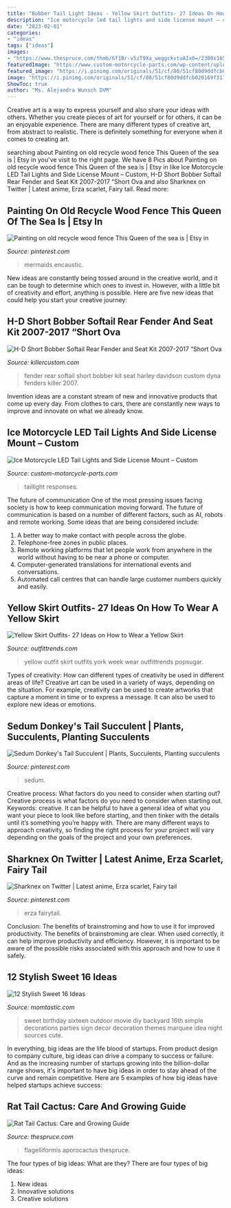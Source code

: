 ```yaml
---
title: "Bobber Tail Light Ideas - Yellow Skirt Outfits- 27 Ideas On How To Wear A Yellow Skirt"
description: "Ice motorcycle led tail lights and side license mount – custom"
date: "2023-02-01"
categories:
- "ideas"
tags: ["ideas"]
images:
- "https://www.thespruce.com/thmb/6f1Br-v5zT9Xa_weggckvtuAIx0=/2300x1658/filters:fill(auto,1)/RatsTailCactusKaraRiley-17h-68ca4b8f96eb46238967f6425e1deb23.jpg"
featuredImage: "https://www.custom-motorcycle-parts.com/wp-content/uploads/2010/03/ice-taillight-and-side-license-mount_6-600x816.jpg"
featured_image: "https://i.pinimg.com/originals/51/cf/80/51cf80d9ddfcb020169f31726df96797.jpg"
image: "https://i.pinimg.com/originals/51/cf/80/51cf80d9ddfcb020169f31726df96797.jpg"
ShowToc: true
author: "Ms. Alejandra Wunsch DVM"
---
```



Creative art is a way to express yourself and also share your ideas with others. Whether you create pieces of art for yourself or for others, it can be an enjoyable experience. There are many different types of creative art, from abstract to realistic. There is definitely something for everyone when it comes to creating art.

	

		
searching about Painting on old recycle wood fence This Queen of the sea is | Etsy in you've visit to the right page. We have 8 Pics about Painting on old recycle wood fence This Queen of the sea is | Etsy in like Ice Motorcycle LED Tail Lights and Side License Mount – Custom, H-D Short Bobber Softail Rear Fender and Seat Kit 2007-2017 “Short Ova and also Sharknex on Twitter | Latest anime, Erza scarlet, Fairy tail. Read more:
		
    
## Painting On Old Recycle Wood Fence This Queen Of The Sea Is | Etsy In

<img loading=lazy src="https://i.pinimg.com/originals/51/cf/80/51cf80d9ddfcb020169f31726df96797.jpg" onerror="this.onerror=null;this.src='https://tse3.mm.bing.net/th?id=OIP.4ka0k4qTyFoHbhC0aaU87gHaN6&amp;pid=15.1';" alt="Painting on old recycle wood fence This Queen of the sea is | Etsy in">

_Source: pinterest.com_

>mermaids encaustic. 

	

New ideas are constantly being tossed around in the creative world, and it can be tough to determine which ones to invest in. However, with a little bit of creativity and effort, anything is possible. Here are five new ideas that could help you start your creative journey:  

    
## H-D Short Bobber Softail Rear Fender And Seat Kit 2007-2017 “Short Ova

<img loading=lazy src="https://cdn.shopify.com/s/files/1/1711/4001/products/harley-davidson-short-bobber-softail-rear-fender-and-seat-kit-for-200-tire-oldschool-fenders-killer-custom_273_1024x1024.jpg?v=1540991758" onerror="this.onerror=null;this.src='https://tse2.mm.bing.net/th?id=OIP.BNF0nxiMrcvtcftLDXPn1QHaHa&amp;pid=15.1';" alt="H-D Short Bobber Softail Rear Fender and Seat Kit 2007-2017 “Short Ova">

_Source: killercustom.com_

>fender rear softail short bobber kit seat harley davidson custom dyna fenders killer 2007. 

	

Invention ideas are a constant stream of new and innovative products that come up every day. From clothes to cars, there are constantly new ways to improve and innovate on what we already know. 

    
## Ice Motorcycle LED Tail Lights And Side License Mount – Custom

<img loading=lazy src="https://www.custom-motorcycle-parts.com/wp-content/uploads/2010/03/ice-taillight-and-side-license-mount_6-600x816.jpg" onerror="this.onerror=null;this.src='https://tse4.mm.bing.net/th?id=OIP.DTjAilarJXjdnTCn_tEeCgHaKE&amp;pid=15.1';" alt="Ice Motorcycle LED Tail Lights and Side License Mount – Custom">

_Source: custom-motorcycle-parts.com_

>taillight responses. 

	

The future of communication
One of the most pressing issues facing society is how to keep communication moving forward. The future of communication is based on a number of different factors, such as AI, robots and remote working. Some ideas that are being considered include: 
1. A better way to make contact with people across the globe. 
2. Telephone-free zones in public places. 
3. Remote working platforms that let people work from anywhere in the world without having to be near a phone or computer. 
4. Computer-generated translations for international events and conversations. 
5. Automated call centres that can handle large customer numbers quickly and easily.

    
## Yellow Skirt Outfits- 27 Ideas On How To Wear A Yellow Skirt

<img loading=lazy src="https://www.outfittrends.com/wp-content/uploads/2017/05/vintage-outfit.jpg" onerror="this.onerror=null;this.src='https://tse2.mm.bing.net/th?id=OIP.dv0LQJI2GGKuiuhKLIYoxgHaLH&amp;pid=15.1';" alt="Yellow Skirt Outfits- 27 Ideas on How to Wear a Yellow Skirt">

_Source: outfittrends.com_

>yellow outfit skirt outfits york week wear outfittrends popsugar. 

	

Types of creativity: How can different types of creativity be used in different areas of life?
Creative art can be used in a variety of ways, depending on the situation. For example, creativity can be used to create artworks that capture a moment in time or to express a message. It can also be used to explore new ideas or emotions.

    
## Sedum Donkey&#039;s Tail Succulent | Plants, Succulents, Planting Succulents

<img loading=lazy src="https://i.pinimg.com/736x/6a/94/3b/6a943bc98062df6f190acfaab75a0c70.jpg" onerror="this.onerror=null;this.src='https://tse3.mm.bing.net/th?id=OIP.VlPn9f9rTYP9DZzEETic8gHaJQ&amp;pid=15.1';" alt="Sedum Donkey&#039;s Tail Succulent | Plants, Succulents, Planting succulents">

_Source: pinterest.com_

>sedum. 

	

Creative process: What factors do you need to consider when starting out?
Creative process is what factors do you need to consider when starting out. Keywords: creative. It can be helpful to have a general idea of what you want your piece to look like before starting, and then tinker with the details until it’s something you’re happy with. There are many different ways to approach creativity, so finding the right process for your project will vary depending on the goals of the project and your own preferences.

    
## Sharknex On Twitter | Latest Anime, Erza Scarlet, Fairy Tail

<img loading=lazy src="https://i.pinimg.com/736x/c1/70/9a/c1709a6be01f5c477d8571cc8fc3f525.jpg" onerror="this.onerror=null;this.src='https://tse1.mm.bing.net/th?id=OIP.NDSaJQSOr9tHMn3SqU43SgHaJw&amp;pid=15.1';" alt="Sharknex on Twitter | Latest anime, Erza scarlet, Fairy tail">

_Source: pinterest.com_

>erza fairytail. 

	

Conclusion: The benefits of brainstroming and how to use it for improved productivity.
The benefits of brainstroming are clear. When used correctly, it can help improve productivity and efficiency. However, it is important to be aware of the possible risks associated with this approach and how to use it safely.

    
## 12 Stylish Sweet 16 Ideas

<img loading=lazy src="http://cdn3-www.momtastic.com/assets/uploads/gallery/12-stylish-sweet-16-ideas/sweet-16-birthday-party-ideas-9-diy-movie-marquee-sign.jpg" onerror="this.onerror=null;this.src='https://tse2.mm.bing.net/th?id=OIP.VMqM3RGD5P6VTp-d70sREQHaLD&amp;pid=15.1';" alt="12 Stylish Sweet 16 Ideas">

_Source: momtastic.com_

>sweet birthday sixteen outdoor movie diy backyard 16th simple decorations parties sign decor decoration themes marquee idea night sources cute. 

	

In everything, big ideas are the life blood of startups. From product design to company culture, big ideas can drive a company to success or failure. And as the increasing number of startups growing into the billion-dollar range shows, it's important to have big ideas in order to stay ahead of the curve and remain competitive. Here are 5 examples of how big ideas have helped startups achieve success: 
    
## Rat Tail Cactus: Care And Growing Guide

<img loading=lazy src="https://www.thespruce.com/thmb/6f1Br-v5zT9Xa_weggckvtuAIx0=/2300x1658/filters:fill(auto,1)/RatsTailCactusKaraRiley-17h-68ca4b8f96eb46238967f6425e1deb23.jpg" onerror="this.onerror=null;this.src='https://tse2.mm.bing.net/th?id=OIP.1UDeUuyvvmGyZtL7Tzb8EAHaFV&amp;pid=15.1';" alt="Rat Tail Cactus: Care and Growing Guide">

_Source: thespruce.com_

>flagelliformis aporocactus thespruce. 

	

The four types of big ideas: What are they?
There are four types of big ideas: 
1. New ideas 
2. Innovative solutions 
3. Creative solutions 

